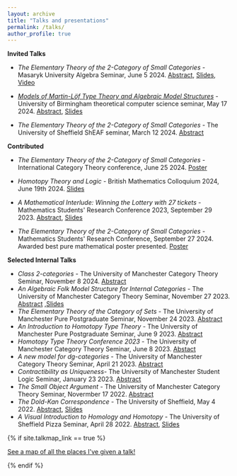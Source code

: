 ```yaml
---
layout: archive
title: "Talks and presentations"
permalink: /talks/
author_profile: true
---
```

**Invited Talks**

- *The Elementary Theory of the $2$-Category of Small Categories* - Masaryk University Algebra Seminar, June 5 2024. [Abstract](https://calum-hughes.github.io/talks/ET2CSCMasaryk), [Slides](https://calum-hughes.github.io/talks/ET2CSC.pdf), [Video](https://www.youtube.com/watch?v=RM4dOBbgiFI)



- [*Models of Martin-Löf Type Theory and Algebraic Model Structures*](https://researchseminars.org/talk/TheoryCSBham/15/) - University of Birmingham theoretical computer science seminar, May 17 2024. [Abstract](https://calum-hughes.github.io/talks/ModelsofMLTT), [Slides](https://calum-hughes.github.io/talks/ModelsofMLTT.pdf)


- *The Elementary Theory of the $2$-Category of Small Categories* - The University of Sheffield ShEAF seminar, March 12 2024. [Abstract](https://calum-hughes.github.io/talks/ET2CSC2/)


**Contributed**

- *The Elementary Theory of the $2$-Category of Small Categories* - International Category Theory conference, June 25 2024. [Poster](https://calum-hughes.github.io/_pages/CT2024.pdf)

- *Homotopy Theory and Logic* - British Mathematics Colloquium 2024, June 19th 2024. [Slides](https://calum-hughes.github.io/talks/BMC.pdf)
  
- *A Mathematical Interlude: Winning the Lottery with 27 tickets* - Mathematics Students' Research Conference 2023, September 29 2023. [Abstract](https://calum-hughes.github.io/talks/Mathematical_Interlude), [Slides](https://calum-hughes.github.io/talks/A_Mathematical_Interlude.pdf)

- *The Elementary Theory of the $2$-Category of Small Categories* - Mathematics Students' Research Conference, September 27 2024. Awarded best pure mathematical poster presented. [Poster](https://calum-hughes.github.io/_pages/CT2024.pdf)


**Selected Internal Talks** 

- *Class $2$-categories* - The University of Manchester Category Theory Seminar, November 8 2024. [Abstract](https://calum-hughes.github.io/talks/Class2Categories)
- *An Algebraic Folk Model Structure for Internal Categories* - The University of Manchester Category Theory Seminar, November 27 2023. [Abstract](https://calum-hughes.github.io/talks/An_Algebraic_Folk_Model_Structure_for_Internal_Categories) ,[Slides](https://calum-hughes.github.io/talks/An_Algebraic_Folk_Model_Structure_for_Internal_Categories.pdf)
- *The Elementary Theory of the Category of Sets* - The University of Manchester Pure Postgraduate Seminar, November 24 2023. [Abstract](https://calum-hughes.github.io/talks/ETCS/)
- *An Introduction to Homotopy Type Theory* - The University of Manchester Pure Postgraduate Seminar, June 9 2023. [Abstract](https://calum-hughes.github.io/talks/IntroToHoTT/)
- *Homotopy Type Theory Conference 2023* - The University of Manchester Category Theory Seminar,  June 8 2023. [Abstact](https://calum-hughes.github.io/talks/HoTT23/)
- *A new model for dg-categories* - The University of Manchester Category Theory Seminar, April 21 2023. [Abstract](https://calum-hughes.github.io/talks/a%20new%20model%20for%20dg%20categories/)
- *Contractibility as Uniqueness*- The University of Manchester Student Logic Seminar, January 23 2023. [Abstract](https://calum-hughes.github.io/talks/Contractibility%20as%20Uniqueness/)
- *The Small Object Argument* - The University of Manchester Category Theory Seminar, Novermber 17 2022. [Abstract](https://calum-hughes.github.io/talks/the%20small%20object%20argument/)
- *The Dold-Kan Correspondence* - The University of Sheffield, May 4 2022. [Abstract](https://calum-hughes.github.io/talks/the_Dold-Kan_correspondence),  [Slides](https://calum-hughes.github.io/talks/Project_Presentation.pdf)
- *A Visual Introduction to Homology and Homotopy* - The University of Sheffield Pizza Seminar, April 28 2022. [Abstract](https://calum-hughes.github.io/talks/2022-04-28-A-Visual-Introduction-to-Homology-and-homotopy), [Slides](https://calum-hughes.github.io/talks/A_Visual_Introduction_to_Homology_and_Homotopy.pdf)

{% if site.talkmap_link == true %}

<p style="text-decoration:underline;"><a href="/talkmap.html">See a map of all the places I've given a talk!</a></p>

{% endif %}

<!--{% for post in site.talks reversed %}
  {% include archive-single-talk.html %}
{% endfor %}-->
